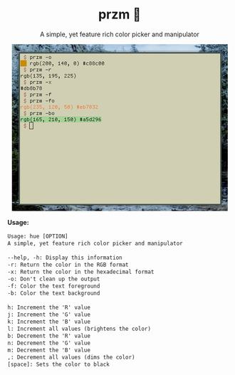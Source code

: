 <h1 align="center">przm 🎨</h1>

<p align="center">A simple, yet feature rich color picker and manipulator</center>

<center>
<img src="scrot.png"></img>
</center>

**Usage:**

```
Usage: hue [OPTION]
A simple, yet feature rich color picker and manipulator

--help, -h: Display this information
-r: Return the color in the RGB format
-x: Return the color in the hexadecimal format
-o: Don't clean up the output
-f: Color the text foreground
-b: Color the text background

h: Increment the 'R' value
j: Increment the 'G' value
k: Increment the 'B' value
l: Increment all values (brightens the color)
b: Decrement the 'R' value
n: Decrement the 'G' value
m: Decrement the 'B' value
,: Decrement all values (dims the color)
[space]: Sets the color to black
```
